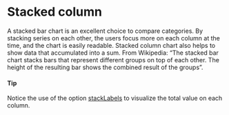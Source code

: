 # Stacked column

A stacked bar chart is an excellent choice to compare categories. By stacking series on each other, the users focus more on each column at the time, and the chart is easily readable.
Stacked column chart also helps to show data that accumulated into a sum. From Wikipedia: “The stacked bar chart stacks bars that represent different groups on top of each other. The height of the resulting bar shows the combined result of the groups”.

#### Tip

Notice the use of the option [stackLabels](https://api.highcharts.com/highcharts/yAxis.stackLabels) to visualize the total value on each column.
